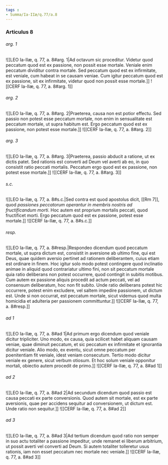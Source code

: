 ```yaml
---
tags : 
- Summa/Ia-IIæ/q.77/a.8
---
```


### Articulus 8

###### arg. 1
![[LEO Ia-IIæ, q. 77, a. 8#arg. 1|Ad octavum sic proceditur. Videtur quod peccatum quod est ex passione, non possit esse mortale. Veniale enim peccatum dividitur contra mortale. Sed peccatum quod est ex infirmitate, est veniale, cum habeat in se causam veniae. Cum igitur peccatum quod est ex passione, sit ex infirmitate, videtur quod non possit esse mortale.]]
![[CERF Ia-IIæ, q. 77, a. 8#arg. 1]]

###### arg. 2
![[LEO Ia-IIæ, q. 77, a. 8#arg. 2|Praeterea, causa non est potior effectu. Sed passio non potest esse peccatum mortale, non enim in sensualitate est peccatum mortale, ut supra habitum est. Ergo peccatum quod est ex passione, non potest esse mortale.]]
![[CERF Ia-IIæ, q. 77, a. 8#arg. 2]]

###### arg. 3
![[LEO Ia-IIæ, q. 77, a. 8#arg. 3|Praeterea, passio abducit a ratione, ut ex dictis patet. Sed rationis est converti ad Deum vel averti ab eo, in quo consistit ratio peccati mortalis. Peccatum ergo quod est ex passione, non potest esse mortale.]]
![[CERF Ia-IIæ, q. 77, a. 8#arg. 3]]

###### s.c.
![[LEO Ia-IIæ, q. 77, a. 8#s.c.|Sed contra est quod apostolus dicit, [[Rm 7]], quod *passiones peccatorum operantur in membris nostris ad fructificandum morti*. Hoc autem est proprium mortalis peccati, quod fructificet morti. Ergo peccatum quod est ex passione, potest esse mortale.]]
![[CERF Ia-IIæ, q. 77, a. 8#s.c.]]

###### resp.
![[LEO Ia-IIæ, q. 77, a. 8#resp.|Respondeo dicendum quod peccatum mortale, ut supra dictum est, consistit in aversione ab ultimo fine, qui est Deus, quae quidem aversio pertinet ad rationem deliberantem, cuius etiam est ordinare in finem. Hoc igitur solo modo potest contingere quod inclinatio animae in aliquid quod contrariatur ultimo fini, non sit peccatum mortale quia ratio deliberans non potest occurrere, quod contingit in subitis motibus. Cum autem ex passione aliquis procedit ad actum peccati, vel ad consensum deliberatum, hoc non fit subito. Unde ratio deliberans potest hic occurrere, potest enim excludere, vel saltem impedire passionem, ut dictum est. Unde si non occurrat, est peccatum mortale, sicut videmus quod multa homicidia et adulteria per passionem committuntur.]]
![[CERF Ia-IIæ, q. 77, a. 8#resp.]]

###### ad 1
![[LEO Ia-IIæ, q. 77, a. 8#ad 1|Ad primum ergo dicendum quod veniale dicitur tripliciter. Uno modo, ex causa, quia scilicet habet aliquam causam veniae, quae diminuit peccatum, et sic peccatum ex infirmitate et ignorantia dicitur veniale. Alio modo, ex eventu, sicut omne peccatum per poenitentiam fit veniale, idest veniam consecutum. Tertio modo dicitur veniale ex genere, sicut verbum otiosum. Et hoc solum veniale opponitur mortali, obiectio autem procedit de primo.]]
![[CERF Ia-IIæ, q. 77, a. 8#ad 1]]

###### ad 2
![[LEO Ia-IIæ, q. 77, a. 8#ad 2|Ad secundum dicendum quod passio est causa peccati ex parte conversionis. Quod autem sit mortale, est ex parte aversionis, quae per accidens sequitur ad conversionem, ut dictum est. Unde ratio non sequitur.]]
![[CERF Ia-IIæ, q. 77, a. 8#ad 2]]

###### ad 3
![[LEO Ia-IIæ, q. 77, a. 8#ad 3|Ad tertium dicendum quod ratio non semper in suo actu totaliter a passione impeditur, unde remanet ei liberum arbitrium, ut possit averti vel converti ad Deum. Si autem totaliter tolleretur usus rationis, iam non esset peccatum nec mortale nec veniale.]]
![[CERF Ia-IIæ, q. 77, a. 8#ad 3]]

